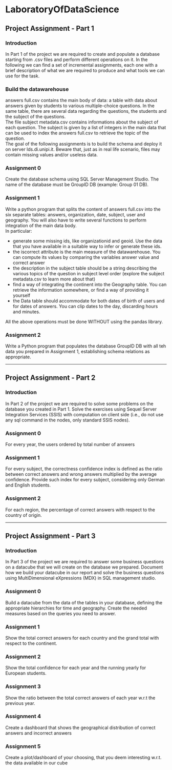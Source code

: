 # LaboratoryOfDataScience

## Project Assignment - Part 1

### Introduction
In Part 1 of the project we are required to create and populate a database starting from .csv files and perform different operations on it. In the following we can find a set of incremental assignments, each one with a brief description of what we are required to produce and what tools we can use for the task.

### Build the datawarehouse
answers full.csv contains the main body of data: a table with data about answers given by students to various multiple-choice questions. In the same table, there are several data regarding the questions, the students and the subject of the questions.\
The file subject metadata.csv contains informations about the subject of each question. The subject is given by a list of integers in the main data that can be used to index the answers full.csv to retrieve the topic of the question.\
The goal of the following assignments is to build the schema and deploy it on server lds.di.unipi.it. Beware that, just as in real life scenario, files may contain missing values and/or useless data.

### Assignment 0
Create the database schema using SQL Server Management Studio. The name of the database must be GroupID DB (example: Group 01 DB).

### Assignment 1
Write a python program that splits the content of answers full.csv into the six separate tables: answers, organization, date, subject, user and geography. You will also have to write several functions to perform integration of the main data body.\
In particular:
- generate some missing ids, like organizationid and geoid. Use the data that you have available in a suitable way to infer or generate these ids.
- the iscorrect attribute is the main measure of the datawarehouse. You can compute its values by comparing the variables answer value and correct answer
- the description in the subject table should be a string describing the various topics of the question in subject level order (explore the subject metadata.csv to learn more about that)
- find a way of integrating the continent into the Geography table. You can retrieve the information somewhere, or find a way of providing it yourself
- the Data table should accommodate for both dates of birth of users and for dates of answers. You can clip dates to the day, discarding hours and minutes.

All the above operations must be done WITHOUT using the pandas library.

### Assignment 2
Write a Python program that populates the database GroupID DB with all teh data you prepared in Assignment 1, establishing schema relations as appropriate.

---

## Project Assignment - Part 2

### Introduction
In Part 2 of the project we are required to solve some problems on the database you created in Part 1. Solve the exercises using Sequel Server Integration Services (SSIS) with computation on client side (i.e., do not use any sql command in the nodes, only standard SSIS nodes).

### Assignment 0
For every year, the users ordered by total number of answers

### Assignment 1
For every subject, the correctness confidence index is defined as the ratio between correct answers and wrong answers multiplied by the average confidence. Provide such index for every subject, considering only German and English students.

### Assignment 2
For each region, the percentage of correct answers with respect to the country of origin.

---

## Project Assignment - Part 3

### Introduction
In Part 3 of the project we are required to answer some business questions on a datacube that we will create on the database we prepared. Document how we build your datacube in our report and solve the business questions using MultiDimensional eXpressions (MDX) in SQL management studio.

### Assignment 0
Build a datacube from the data of the tables in your database, defining the appropriate hierarchies for time and geography. Create the needed measures based on the queries you need to answer.

### Assignment 1
Show the total correct answers for each country and the grand total with respect to the continent.

### Assignment 2
Show the total confidence for each year and the running yearly for European students.

### Assignment 3
Show the ratio between the total correct answers of each year w.r.t the previous year.

### Assignment 4
Create a dashboard that shows the geographical distribution of correct answers and incorrect answers

### Assignment 5
Create a plot/dashboard of your choosing, that you deem interesting w.r.t. the data available in our cube               
